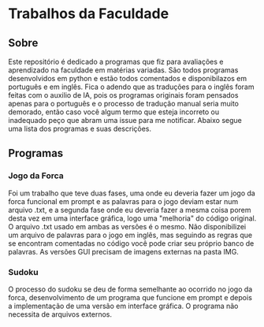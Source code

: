 # Trabalhos da Faculdade

## Sobre
Este repositório é dedicado a programas que fiz para avaliações e aprendizado na faculdade em matérias variadas. São todos programas desenvolvidos em python e estão todos comentados e disponibilazos em português e em inglês. Fica o adendo que as traduções para o inglês foram feitas com o auxilio de IA, pois os programas originais foram pensados apenas para o português e o processo de tradução manual seria muito demorado, então caso você algum termo que esteja incorreto ou inadequado peço que abram uma issue para me notificar. Abaixo segue uma lista dos programas e suas descrições.
## Programas
### Jogo da Forca

Foi um trabalho que teve duas fases, uma onde eu deveria fazer um jogo da forca funcional em prompt e as palavras para o jogo deviam estar num arquivo .txt, e a segunda fase onde eu deveria fazer a mesma coisa porem desta vez em uma interface gráfica, logo uma "melhoria" do código original. O arquivo .txt usado em ambas as versões é o mesmo. Não disponibilizei um arquivo de palavras para o jogo em inglês, mas seguindo as regras que se encontram comentadas no código você pode criar seu próprio banco de palavras. As versões GUI precisam de imagens externas na pasta IMG.

### Sudoku

O processo do sudoku se deu de forma semelhante ao ocorrido no jogo da forca, desenvolvimento de um programa que funcione em prompt e depois a implementação de uma versão em interface gráfica. O programa não necessita de arquivos externos.
